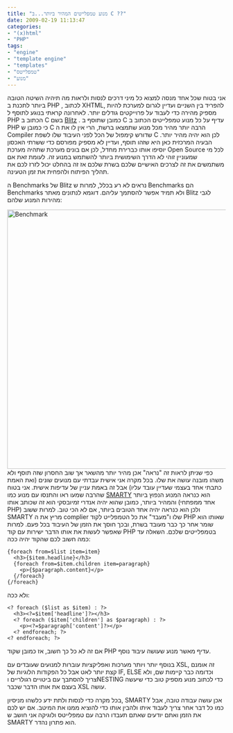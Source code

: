 ```yaml
---
title: "מנוע טמפלייטים המהיר ביותר...ב C ??"
date: 2009-02-19 11:13:47
categories: 
- "(x)html"
- "PHP"
tags: 
- "engine"
- "template engine"
- "templates"
- "טמפלייטס"
- "מנוע"
---
```


אני בטוח שכל אחד מנסה למצוא כל מיני דרכים לנסות ולראות מה תיהיה השיטה הטובה ביותר לתכנת ב PHP , לכתוב XHTML, להפריד בין השניים ועדיין לגרום למערכת להיות מספיק מהירה כדי לעבוד על פרוייקטים גודלים יותר. לאחרונה קראתי בנוגע לתוסף ל PHP הכתוב ב C בשם <a href="http://alexeyrybak.com/blitz/blitz_en.html" target="_blank">Blitz</a> . כמובן שתוסף ב C עדיף על כל מנוע טמפלייטים הכתוב ב PHP כי כמובן ש C הרבה יותר מהיר מכל מנוע שתמצאו ברשת, הרי אין לו את ה Compiler שדורש קימפול של הכל לפני העיבוד שלו לשפת C לכן הוא יהיה מהיר יותר. הבעיה המרכזית כאן היא שזהו תוסף, ועדיין לא מספיק מפורסם כדי ששרתי האכסון יוסיפו אותו כברירת מחדל, לכן אם בונים מערכת שתהיה מערכת Open Source לכל מי שמעוניין זוהי לא הדרך השימושית ביותר להשתמש במנוע זה. לעומת זאת אם משתמשים את זה לצרכים האישיים שלכם בשרת שלכם אז זה בהחלט יכול לזרז לכם את תהליך הפיתוח ולהפחית את זמן הטעינה.

ה Benchmarks של Blitz נראים לא רע בכלל, למרות ש Benchmarks הם Benchmarks ולא תמיד אפשר להסתמך עליהם. דוגמא לנתונים מאתר Blitz לגבי מהירות המנוע שלהם:

<img class="aligncenter size-full wp-image-178" title="Benchmark" src="http://www.vadimg.co.il/wp-content/uploads/2009/02/lebowski-bench-big.gif" alt="Benchmark" width="802" height="597" />כפי שניתן לראות זה "נראה" אכן מהיר יותר מהשאר אך שוב החסרון שזה תוסף ולא משהו מובנה עושה את שלו. בכל מקרה אני אישית עבדתי עם מנועים שונים (ואת האמת כתבתי אחד בעצמי שעדיין עובד עליו) אבל זה באמת עניין של עדיפות אישית. אני בטוח שהרבה שמעו ראו והתנסו עם מנוע כמו <a href="http://smarty.php.net/" target="_blank">SMARTY</a> הוא כנראה המנוע הנפוץ ביותר והמהיר ביותר, כמובן שהוא יהיה אנדרי זמיובסקי הוא זה שכותב אותו (אחד ממפתחי PHP) ולכן הוא כנראה יהיה אחד הטובים ביותר, אם לא הכי טוב. למרות ששוב SMARTY מריץ את ה complier שלו ו"מעבד" את כל הטמפלייט לקוד PHP שאותו הוא שומר אחר כך כבר מעובד בשרת, ובכך חוסך את הזמן של העיבוד בכל פעם. למרות שאפשר לעשות את אותו הדבר ישירות עם קוד PHP בטמפלייטים שלכם. השאלה עד כמה חשוב לכם שהקוד יהיה ככה:

```
{foreach from=$list item=item}
  <h3>{$item.headline}</h3>
  {foreach from=$item.children item=paragraph}
    <p>{$paragraph.content}</p>
  {/foreach}
{/foreach}
```

ולא ככה:

```
<? foreach ($list as $item) : ?>
  <h3><?=$item['headline']?></h3>
  <? foreach ($item['children'] as $paragraph) : ?>
    <p><?=$paragraph['content']?></p>
  <? endforeach; ?>
<? endforeach; ?>
```

אם זה לא כל כך חשוב, אז כמובן שקוד PHP עדיף מאשר מנוע שעושה עיבוד נוסף.

בנוסף יותר ויותר מערכות ואפליקציות עוברות למנועים שעובדים עם XSL, זה אומנם קצת יותר לאט אבל כל הפקודות הלוגיות של IF, ELSE וכדומה כבר קיימות שם, ולא צריך להסתבך עם ביטויים רגולריים וNESTING כדי לכתוב מנוע מספיק טוב כדי שיעשה בעצם את אותו הדבר שכבר XSL עושה.

בכל מקרה כדי לנסות ולתת ידע כלשהו מניסיון, SMARTY אכן עושה עבודה טובה, אבל כמו כל דבר אחר צריך לעבוד איתו ולהבין אותו כדי להוציא ממנו את המיטב. אם יש לכם את הזמן ואתם יודעים שאתם תעבדו הרבה עם טמפלייטס ולוגיקה אני חושב ש SMARTY הוא פתרון נהדר.
